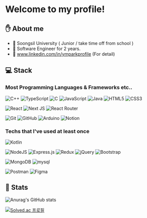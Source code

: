 # Welcome to my profile!

## ✋ About me
- 🏫 Soongsil University ( Junior / take time off from school )
- 🏢 Software Engineer for 2 years.
- 🔗 www.linkedin.com/in/ymparkprofile (For detail)

## 💻 Stack

### Most Programming Languages & Frameworks etc..

![C++](https://img.shields.io/badge/c++-%2300599C.svg?style=for-the-badge&logo=c%2B%2B&logoColor=white)
![TypeScript](https://img.shields.io/badge/typescript-%23007ACC.svg?style=for-the-badge&logo=typescript&logoColor=white)
![C](https://img.shields.io/badge/c-%2300599C.svg?style=for-the-badge&logo=c&logoColor=white)
![JavaScript](https://img.shields.io/badge/javascript-%23323330.svg?style=for-the-badge&logo=javascript&logoColor=%23F7DF1E)
![Java](https://img.shields.io/badge/java-%23ED8B00.svg?style=for-the-badge&logo=java&logoColor=white)
![HTML5](https://img.shields.io/badge/html5-%23E34F26.svg?style=for-the-badge&logo=html5&logoColor=white)
![CSS3](https://img.shields.io/badge/css3-%231572B6.svg?style=for-the-badge&logo=css3&logoColor=white)

![React](https://img.shields.io/badge/react-%2320232a.svg?style=for-the-badge&logo=react&logoColor=%2361DAFB)
![Next JS](https://img.shields.io/badge/Next-black?style=for-the-badge&logo=next.js&logoColor=white)
![React Router](https://img.shields.io/badge/React_Router-CA4245?style=for-the-badge&logo=react-router&logoColor=white)

![Git](https://img.shields.io/badge/git-%23F05033.svg?style=for-the-badge&logo=git&logoColor=white)
![GitHub](https://img.shields.io/badge/github-%23121011.svg?style=for-the-badge&logo=github&logoColor=white)
![Arduino](https://img.shields.io/badge/-Arduino-00979D?style=for-the-badge&logo=Arduino&logoColor=white)
![Notion](https://img.shields.io/badge/Notion-%23000000.svg?style=for-the-badge&logo=notion&logoColor=white)

### Techs that I've used at least once
![Kotlin](https://img.shields.io/badge/kotlin-%230095D5.svg?style=for-the-badge&logo=kotlin&logoColor=white)

![NodeJS](https://img.shields.io/badge/node.js-%2343853D.svg?style=for-the-badge&logo=node.js&logoColor=white)
![Express.js](https://img.shields.io/badge/express.js-%23404d59.svg?style=for-the-badge&logo=express&logoColor=%2361DAFB)
![Redux](https://img.shields.io/badge/redux-%23593d88.svg?style=for-the-badge&logo=redux&logoColor=white)
![jQuery](https://img.shields.io/badge/jquery-%230769AD.svg?style=for-the-badge&logo=jquery&logoColor=white)
![Bootstrap](https://img.shields.io/badge/bootstrap-%23563D7C.svg?style=for-the-badge&logo=bootstrap&logoColor=white)

![MongoDB](https://img.shields.io/badge/MongoDB-47A248?style=for-the-badge&logo=MongoDB&logoColor=white)
![mysql](https://img.shields.io/badge/mysql-4479A1?style=for-the-badge&logo=mysql&logoColor=white)

![Postman](https://img.shields.io/badge/Postman-FF6C37?style=for-the-badge&logo=postman&logoColor=red)
![Figma](https://img.shields.io/badge/figma-%23F24E1E.svg?style=for-the-badge&logo=figma&logoColor=white)


## 🐣 Stats
![Anurag's GitHub stats](https://github-readme-stats.vercel.app/api?username=ympark99&hide=stars,issues&show_icons=true&theme=radical)

[![Solved.ac
프로필](http://mazassumnida.wtf/api/generate_badge?boj=ympark99)](https://solved.ac/ympark99)

